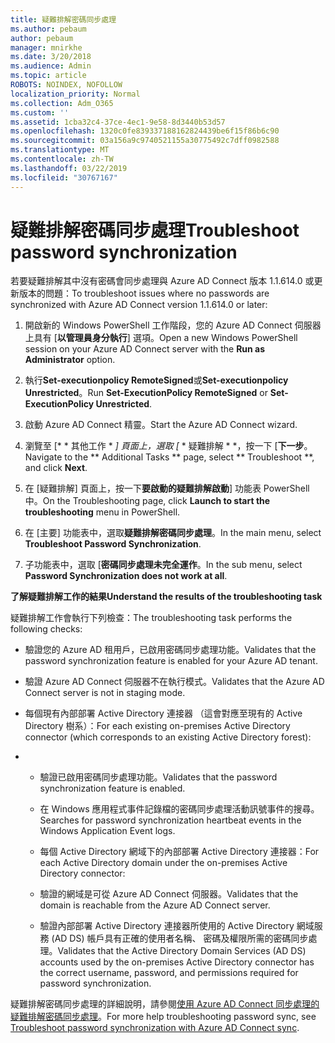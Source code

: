 ```yaml
---
title: 疑難排解密碼同步處理
ms.author: pebaum
author: pebaum
manager: mnirkhe
ms.date: 3/20/2018
ms.audience: Admin
ms.topic: article
ROBOTS: NOINDEX, NOFOLLOW
localization_priority: Normal
ms.collection: Adm_O365
ms.custom: ''
ms.assetid: 1cba32c4-37ce-4ec1-9e58-8d3440b53d57
ms.openlocfilehash: 1320c0fe839337188162824439be6f15f86b6c90
ms.sourcegitcommit: 03a156a9c9740521155a30775492c7dff0982588
ms.translationtype: MT
ms.contentlocale: zh-TW
ms.lasthandoff: 03/22/2019
ms.locfileid: "30767167"
---
```

# <a name="troubleshoot-password-synchronization"></a><span data-ttu-id="df352-102">疑難排解密碼同步處理</span><span class="sxs-lookup"><span data-stu-id="df352-102">Troubleshoot password synchronization</span></span>

<span data-ttu-id="df352-103">若要疑難排解其中沒有密碼會同步處理與 Azure AD Connect 版本 1.1.614.0 或更新版本的問題：</span><span class="sxs-lookup"><span data-stu-id="df352-103">To troubleshoot issues where no passwords are synchronized with Azure AD Connect version 1.1.614.0 or later:</span></span>
  
1. <span data-ttu-id="df352-104">開啟新的 Windows PowerShell 工作階段，您的 Azure AD Connect 伺服器上具有 [**以管理員身分執行**] 選項。</span><span class="sxs-lookup"><span data-stu-id="df352-104">Open a new Windows PowerShell session on your Azure AD Connect server with the **Run as Administrator** option.</span></span> 
    
2. <span data-ttu-id="df352-105">執行**Set-executionpolicy RemoteSigned**或**Set-executionpolicy Unrestricted**。</span><span class="sxs-lookup"><span data-stu-id="df352-105">Run **Set-ExecutionPolicy RemoteSigned** or **Set-ExecutionPolicy Unrestricted**.</span></span> 
    
3. <span data-ttu-id="df352-106">啟動 Azure AD Connect 精靈。</span><span class="sxs-lookup"><span data-stu-id="df352-106">Start the Azure AD Connect wizard.</span></span>
    
4. <span data-ttu-id="df352-107">瀏覽至 [\* \* 其他工作 \* *] 頁面上，選取 [* \* 疑難排解 \* \*，按一下 [**下一步**。</span><span class="sxs-lookup"><span data-stu-id="df352-107">Navigate to the \*\* Additional Tasks \*\* page, select \*\* Troubleshoot \*\*, and click **Next**.</span></span> 
    
5. <span data-ttu-id="df352-108">在 [疑難排解] 頁面上，按一下**要啟動的疑難排解啟動**] 功能表 PowerShell 中。</span><span class="sxs-lookup"><span data-stu-id="df352-108">On the Troubleshooting page, click **Launch to start the troubleshooting** menu in PowerShell.</span></span> 
    
6. <span data-ttu-id="df352-109">在 [主要] 功能表中，選取**疑難排解密碼同步處理**。</span><span class="sxs-lookup"><span data-stu-id="df352-109">In the main menu, select **Troubleshoot Password Synchronization**.</span></span> 
    
7. <span data-ttu-id="df352-110">子功能表中，選取 [**密碼同步處理未完全運作**。</span><span class="sxs-lookup"><span data-stu-id="df352-110">In the sub menu, select **Password Synchronization does not work at all**.</span></span> 
    
 <span data-ttu-id="df352-111">**了解疑難排解工作的結果**</span><span class="sxs-lookup"><span data-stu-id="df352-111">**Understand the results of the troubleshooting task**</span></span>
  
<span data-ttu-id="df352-112">疑難排解工作會執行下列檢查：</span><span class="sxs-lookup"><span data-stu-id="df352-112">The troubleshooting task performs the following checks:</span></span>
  
- <span data-ttu-id="df352-113">驗證您的 Azure AD 租用戶，已啟用密碼同步處理功能。</span><span class="sxs-lookup"><span data-stu-id="df352-113">Validates that the password synchronization feature is enabled for your Azure AD tenant.</span></span>
    
- <span data-ttu-id="df352-114">驗證 Azure AD Connect 伺服器不在執行模式。</span><span class="sxs-lookup"><span data-stu-id="df352-114">Validates that the Azure AD Connect server is not in staging mode.</span></span>
    
- <span data-ttu-id="df352-115">每個現有內部部署 Active Directory 連接器 （這會對應至現有的 Active Directory 樹系）：</span><span class="sxs-lookup"><span data-stu-id="df352-115">For each existing on-premises Active Directory connector (which corresponds to an existing Active Directory forest):</span></span>
    
- 
  - <span data-ttu-id="df352-116">驗證已啟用密碼同步處理功能。</span><span class="sxs-lookup"><span data-stu-id="df352-116">Validates that the password synchronization feature is enabled.</span></span>
    
  - <span data-ttu-id="df352-117">在 Windows 應用程式事件記錄檔的密碼同步處理活動訊號事件的搜尋。</span><span class="sxs-lookup"><span data-stu-id="df352-117">Searches for password synchronization heartbeat events in the Windows Application Event logs.</span></span>
    
  - <span data-ttu-id="df352-118">每個 Active Directory 網域下的內部部署 Active Directory 連接器：</span><span class="sxs-lookup"><span data-stu-id="df352-118">For each Active Directory domain under the on-premises Active Directory connector:</span></span>
    
  - <span data-ttu-id="df352-119">驗證的網域是可從 Azure AD Connect 伺服器。</span><span class="sxs-lookup"><span data-stu-id="df352-119">Validates that the domain is reachable from the Azure AD Connect server.</span></span>
    
  - <span data-ttu-id="df352-120">驗證內部部署 Active Directory 連接器所使用的 Active Directory 網域服務 (AD DS) 帳戶具有正確的使用者名稱、 密碼及權限所需的密碼同步處理。</span><span class="sxs-lookup"><span data-stu-id="df352-120">Validates that the Active Directory Domain Services (AD DS) accounts used by the on-premises Active Directory connector has the correct username, password, and permissions required for password synchronization.</span></span>
    
<span data-ttu-id="df352-121">疑難排解密碼同步處理的詳細說明，請參閱[使用 Azure AD Connect 同步處理的疑難排解密碼同步處理](https://docs.microsoft.com/azure/active-directory/connect/active-directory-aadconnectsync-troubleshoot-password-synchronization)。</span><span class="sxs-lookup"><span data-stu-id="df352-121">For more help troubleshooting password sync, see [Troubleshoot password synchronization with Azure AD Connect sync](https://docs.microsoft.com/azure/active-directory/connect/active-directory-aadconnectsync-troubleshoot-password-synchronization).</span></span>
  

